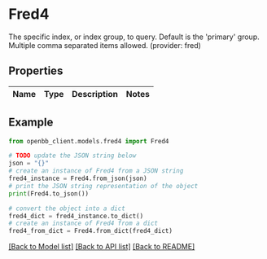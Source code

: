 # Fred4

The specific index, or index group, to query. Default is the 'primary' group. Multiple comma separated items allowed. (provider: fred)

## Properties

Name | Type | Description | Notes
------------ | ------------- | ------------- | -------------

## Example

```python
from openbb_client.models.fred4 import Fred4

# TODO update the JSON string below
json = "{}"
# create an instance of Fred4 from a JSON string
fred4_instance = Fred4.from_json(json)
# print the JSON string representation of the object
print(Fred4.to_json())

# convert the object into a dict
fred4_dict = fred4_instance.to_dict()
# create an instance of Fred4 from a dict
fred4_from_dict = Fred4.from_dict(fred4_dict)
```
[[Back to Model list]](../README.md#documentation-for-models) [[Back to API list]](../README.md#documentation-for-api-endpoints) [[Back to README]](../README.md)


